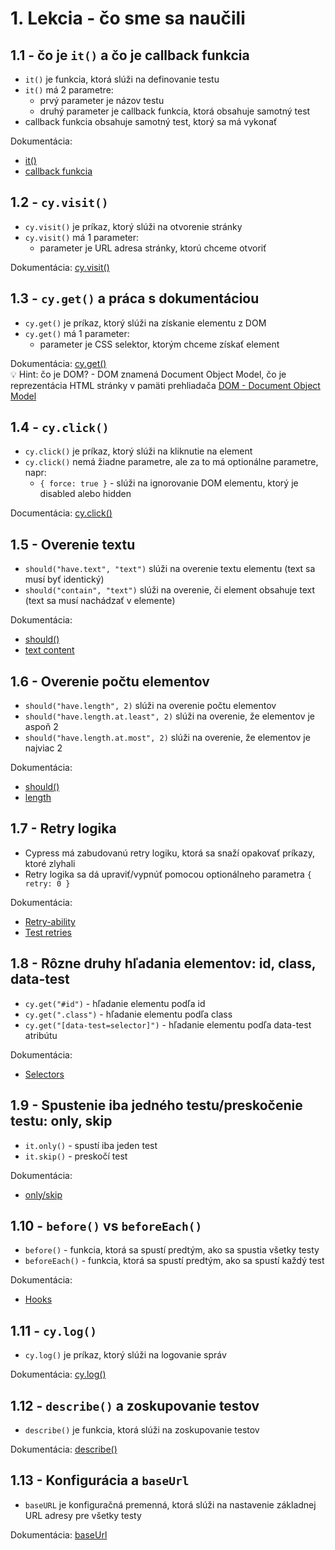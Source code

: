 # 1. Lekcia - čo sme sa naučili

## 1.1 - čo je `it()` a čo je callback funkcia

- `it()` je funkcia, ktorá slúži na definovanie testu
- `it()` má 2 parametre:
  - prvý parameter je názov testu
  - druhý parameter je callback funkcia, ktorá obsahuje samotný test
- callback funkcia obsahuje samotný test, ktorý sa má vykonať

Dokumentácia: 
- [it()](https://docs.cypress.io/guides/core-concepts/writing-and-organizing-tests#Test-Structure)
- [callback funkcia](https://developer.mozilla.org/en-US/docs/Glossary/Callback_function)

## 1.2 - `cy.visit()`

- `cy.visit()` je príkaz, ktorý slúži na otvorenie stránky
- `cy.visit()` má 1 parameter:
  - parameter je URL adresa stránky, ktorú chceme otvoriť

Dokumentácia: [cy.visit()](https://docs.cypress.io/api/commands/visit.html)

## 1.3 - `cy.get()` a práca s dokumentáciou

- `cy.get()` je príkaz, ktorý slúži na získanie elementu z DOM
- `cy.get()` má 1 parameter:
  - parameter je CSS selektor, ktorým chceme získať element

Dokumentácia: [cy.get()](https://docs.cypress.io/api/commands/get.html)  
💡 Hint: čo je DOM? - DOM znamená Document Object Model, čo je reprezentácia HTML stránky v pamäti prehliadača [DOM - Document Object Model](https://developer.mozilla.org/en-US/docs/Web/API/Document_Object_Model/Introduction)

## 1.4 - `cy.click()`

- `cy.click()` je príkaz, ktorý slúži na kliknutie na element
- `cy.click()` nemá žiadne parametre, ale za to má optionálne parametre, napr:
  - `{ force: true }` - slúži na ignorovanie DOM elementu, ktorý je disabled alebo hidden

Documentácia: [cy.click()](https://docs.cypress.io/api/commands/click.html)  

## 1.5 - Overenie textu

- `should("have.text", "text")` slúži na overenie textu elementu (text sa musí byť identický) 
- `should("contain", "text")` slúži na overenie, či element obsahuje text (text sa musí nachádzať v elemente)

Dokumentácia:
- [should()](https://docs.cypress.io/api/commands/should.html)
- [text content](https://docs.cypress.io/guides/references/assertions#Text-Content)

## 1.6 - Overenie počtu elementov

- `should("have.length", 2)` slúži na overenie počtu elementov
- `should("have.length.at.least", 2)` slúži na overenie, že elementov je aspoň 2
- `should("have.length.at.most", 2)` slúži na overenie, že elementov je najviac 2

Dokumentácia:
- [should()](https://docs.cypress.io/api/commands/should.html)
- [length](https://docs.cypress.io/guides/references/assertions#Length)

## 1.7 - Retry logika

- Cypress má zabudovanú retry logiku, ktorá sa snaží opakovať príkazy, ktoré zlyhali
- Retry logika sa dá upraviť/vypnúť pomocou optionálneho parametra `{ retry: 0 }`

Dokumentácia:
- [Retry-ability](https://docs.cypress.io/guides/core-concepts/retry-ability)
- [Test retries](https://docs.cypress.io/guides/guides/test-retries)

## 1.8 - Rôzne druhy hľadania elementov: id, class, data-test

- `cy.get("#id")` - hľadanie elementu podľa id
- `cy.get(".class")` - hľadanie elementu podľa class
- `cy.get("[data-test=selector]")` - hľadanie elementu podľa data-test atribútu

Dokumentácia:
- [Selectors](https://docs.cypress.io/api/commands/get#Selector)

## 1.9 - Spustenie iba jedného testu/preskočenie testu: only, skip

- `it.only()` - spustí iba jeden test
- `it.skip()` - preskočí test

Dokumentácia:
- [only/skip](https://docs.cypress.io/guides/core-concepts/writing-and-organizing-tests#Excluding-and-Including-Tests)

## 1.10 - `before()` vs `beforeEach()`

- `before()` - funkcia, ktorá sa spustí predtým, ako sa spustia všetky testy
- `beforeEach()` - funkcia, ktorá sa spustí predtým, ako sa spustí každý test

Dokumentácia:
- [Hooks](https://docs.cypress.io/guides/core-concepts/writing-and-organizing-tests#Excluding-and-Including-Tests)

## 1.11 - `cy.log()`

- `cy.log()` je príkaz, ktorý slúži na logovanie správ

Dokumentácia: [cy.log()](https://docs.cypress.io/api/commands/log.html)

## 1.12 - `describe()` a zoskupovanie testov

- `describe()` je funkcia, ktorá slúži na zoskupovanie testov

Dokumentácia: [describe()](https://docs.cypress.io/guides/core-concepts/writing-and-organizing-tests#Test-Structure)

## 1.13 - Konfigurácia a `baseUrl`

- `baseURL` je konfiguračná premenná, ktorá slúži na nastavenie základnej URL adresy pre všetky testy

Dokumentácia: [baseUrl](https://docs.cypress.io/guides/references/best-practices#Setting-a-Global-baseUrl)


